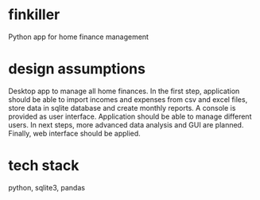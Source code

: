 # finkiller
Python app for home finance management
# design assumptions
Desktop app to manage all home finances. In the first step, application should be able to import incomes and expenses from csv and excel files, store data in sqlite database and create monthly reports. A console is provided as user interface. Application should be able to manage different users.
In next steps, more advanced data analysis and GUI are planned.
Finally, web interface should be applied.
# tech stack
python, sqlite3, pandas
